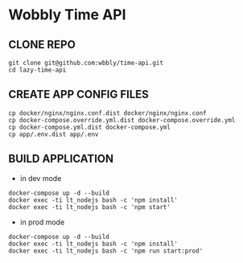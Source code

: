 # Wobbly Time API

## CLONE REPO

```
git clone git@github.com:wbbly/time-api.git
cd lazy-time-api
```

## CREATE APP CONFIG FILES

```
cp docker/nginx/nginx.conf.dist docker/nginx/nginx.conf
cp docker-compose.override.yml.dist docker-compose.override.yml
cp docker-compose.yml.dist docker-compose.yml
cp app/.env.dist app/.env
```

## BUILD APPLICATION

- in dev mode

```
docker-compose up -d --build
docker exec -ti lt_nodejs bash -c 'npm install'
docker exec -ti lt_nodejs bash -c 'npm start'
```

- in prod mode

```
docker-compose up -d --build
docker exec -ti lt_nodejs bash -c 'npm install'
docker exec -ti lt_nodejs bash -c 'npm run start:prod'
```
